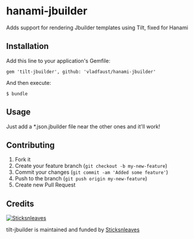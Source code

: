 # hanami-jbuilder

Adds support for rendering Jbuilder templates using Tilt, fixed for Hanami

## Installation

Add this line to your application's Gemfile:

    gem 'tilt-jbuilder', github: 'vladfaust/hanami-jbuilder'

And then execute:

    $ bundle

## Usage

Just add a *.json.jbuilder file near the other ones and it'll work!

## Contributing
1. Fork it
2. Create your feature branch (`git checkout -b my-new-feature`)
3. Commit your changes (`git commit -am 'Added some feature'`)
4. Push to the branch (`git push origin my-new-feature`)
5. Create new Pull Request

## Credits

[![Sticksnleaves](https://s3.amazonaws.com/sticksnleaves-assets/snl-logo-116x116.png)](http://www.sticksnleaves.com)

tilt-jbuilder is maintained and funded by [Sticksnleaves](http://www.sticksnleaves.com)
